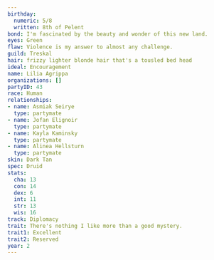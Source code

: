 ```yaml
---
birthday:
  numeric: 5/8
  written: 8th of Pelent
bond: I'm fascinated by the beauty and wonder of this new land.
eyes: Green
flaw: Violence is my answer to almost any challenge.
guild: Treskal
hair: frizzy lighter blonde hair that's a tousled bed head
ideal: Encouragement
name: Lilia Agrippa
organizations: []
partyID: 43
race: Human
relationships:
- name: Asmiak Seirye
  type: partymate
- name: Jofan Elignoir
  type: partymate
- name: Kayla Kaminsky
  type: partymate
- name: Alinea Hellsturn
  type: partymate
skin: Dark Tan
spec: Druid
stats:
  cha: 13
  con: 14
  dex: 6
  int: 11
  str: 13
  wis: 16
track: Diplomacy
trait: There's nothing I like more than a good mystery.
trait1: Excellent
trait2: Reserved
year: 2
---
```

